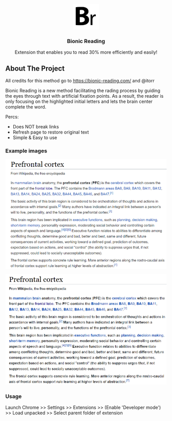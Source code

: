 <div id="top"></div>

<br />
<div align="center">
    <img src="images/Br.png" alt="Logo" width="80" height="80">
  </a>

  <h3 align="center">Bionic Reading</h3>

  <p align="center">
    Extension that enables you to read 30% more efficiently and easily!
</div>


<!-- ABOUT THE PROJECT -->
## About The Project

All credits for this method go to https://bionic-reading.com/ and @itorr

Bionic Reading is a new method facilitating the rading process by guiding the eyes through text with artificial fixation points.
As a result, the reader is only focusing on the highlighted initial letters and lets the brain center complete the word.

Percs:
* Does NOT break links
* Refresh page to restore original text
* Simple & Easy to use

### Example images

<p align="center">
<img src="images/before.png" alt="Logo" width="600">
    
<p align="center">
<img src="images/after.png" alt="Logo" width="600">

### Usage

Launch Chrome >> Settings >> Extensions >> (Enable 'Developer mode') >> Load unpacked >> Select parent folder of extension
